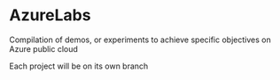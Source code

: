 # AzureLabs
Compilation of demos, or experiments to achieve specific objectives on Azure public cloud

Each project will be on its own branch